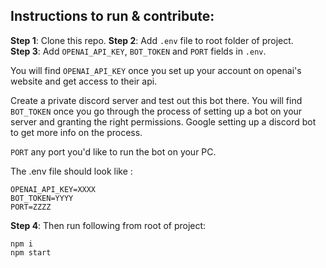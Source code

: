 ## Instructions to run & contribute:

**Step 1**: Clone this repo.
**Step 2**: Add `.env` file to root folder of project.  
**Step 3**: Add `OPENAI_API_KEY`, `BOT_TOKEN` and `PORT` fields in `.env`.

You will find `OPENAI_API_KEY` once you set up your account on openai's website and get access to their api.

Create a private discord server and test out this bot there.
You will find `BOT_TOKEN` once you go through the process of setting up a bot on your server and granting the right permissions. Google setting up a discord bot to get more info on the process.

`PORT` any port you'd like to run the bot on your PC.

The .env file should look like :

```
OPENAI_API_KEY=XXXX
BOT_TOKEN=YYYY
PORT=ZZZZ

```

**Step 4**: Then run following from root of project:

```
npm i
npm start
```

